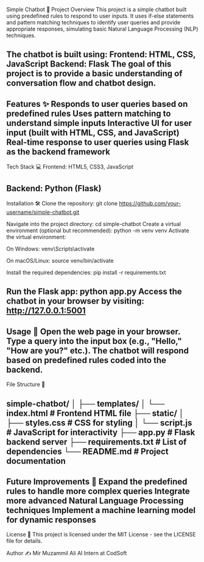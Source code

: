 Simple Chatbot 🤖
Project Overview
This project is a simple chatbot built using predefined rules to respond to user inputs. It uses if-else statements and pattern matching techniques to identify user queries and provide appropriate responses, simulating basic Natural Language Processing (NLP) techniques.

The chatbot is built using:
Frontend: HTML, CSS, JavaScript
Backend: Flask
The goal of this project is to provide a basic understanding of conversation flow and chatbot design.
-----------------------------------------------------------------------------
Features ✨
Responds to user queries based on predefined rules
Uses pattern matching to understand simple inputs
Interactive UI for user input (built with HTML, CSS, and JavaScript)
Real-time response to user queries using Flask as the backend framework
---------------------------------------------------------------------------
Tech Stack 💻
Frontend: HTML5, CSS3, JavaScript

Backend: Python (Flask)
---------------------------------------------------------------------------
Installation 🛠️
Clone the repository:
git clone https://github.com/your-username/simple-chatbot.git

Navigate into the project directory: cd simple-chatbot
Create a virtual environment (optional but recommended): python -m venv venv
Activate the virtual environment:

On Windows: venv\Scripts\activate

On macOS/Linux: source venv/bin/activate

Install the required dependencies:
pip install -r requirements.txt

Run the Flask app: python app.py
Access the chatbot in your browser by visiting:
http://127.0.0.1:5001
------------------------------------------------------------------------------
Usage 🚀
Open the web page in your browser.
Type a query into the input box (e.g., "Hello," "How are you?" etc.).
The chatbot will respond based on predefined rules coded into the backend.
------------------------------------------------------------------------------

File Structure 📂

simple-chatbot/
│
├── templates/
│   └── index.html        # Frontend HTML file
├── static/
│   ├── styles.css        # CSS for styling
│   └── script.js         # JavaScript for interactivity
├── app.py                # Flask backend server
├── requirements.txt      # List of dependencies
└── README.md             # Project documentation
----------------------------------------------------------------------------------
Future Improvements 🔧
Expand the predefined rules to handle more complex queries
Integrate more advanced Natural Language Processing techniques
Implement a machine learning model for dynamic responses
-----------------------------------------------------------------------------------
License 📄
This project is licensed under the MIT License - see the LICENSE file for details.

Author ✍️
Mir Muzammil Ali
AI Intern at CodSoft
